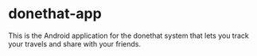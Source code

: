 donethat-app
============
This is the Android application for the donethat system that lets you track your travels and share with your friends.
